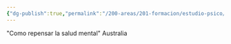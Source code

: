 ```yaml
---
{"dg-publish":true,"permalink":"/200-areas/201-formacion/estudio-psico/bernard-guerin/","dgPassFrontmatter":true}
---
```


"Como repensar la salud mental"
Australia